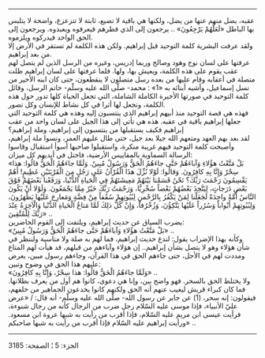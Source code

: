 ------------------------------------------------------------------------

عقبه، يضل منهم عنها من يضل، ولكنها هي باقية لا تضيع، ثابتة لا تتزعزع،
واضحة لا يتلبس بها الباطل «لَعَلَّهُمْ يَرْجِعُونَ» .. يرجعون إلى الذي فطرهم
فيعرفوه ويعبدوه. ويرجعون إلى الحق الواحد فيدركوه ويلزموه.  
ولقد عرفت البشرية كلمة التوحيد قبل إبراهيم. ولكن هذه الكلمة لم تستقر في
الأرض إلا من بعد إبراهيم.  
عرفتها على لسان نوح وهود وصالح وربما إدريس، وغيره من الرسل الذين لم يتصل
لهم عقب يقوم على هذه الكلمة، ويعيش بها، ولها. فلما عرفتها على لسان
إبراهيم ظلت متصلة في أعقابه وقام عليها من بعده رسل متصلون لا ينقطعون،
حتى كان ابنه الأخير من نسل إسماعيل، وأشبه أبنائه به «1» : محمد- صلّى الله
عليه وسلّم- خاتم الرسل، وقائل كلمة التوحيد في صورتها الأخيرة الكاملة
الشاملة، التي تجعل الحياة كلها تدور حول هذه الكلمة، وتجعل لها أثرا في كل
نشاط للإنسان وكل تصور.  
فهذه هي قصة التوحيد منذ أبيهم إبراهيم الذي ينتسبون إليه وهذه هي كلمة
التوحيد التي جعلها إبراهيم باقية في عقبه. هذه هي تأتي إلى هذا الجيل على
لسان واحد من عقب إبراهيم فكيف يستقبلها من ينتسبون إلى إبراهيم، وملة
إبراهيم؟  
لقد بعد بهم العهد ومتعهم الله جيلا بعد جيل، حتى طال عليهم العمر، ونسوا
ملة إبراهيم، وأصبحت كلمة التوحيد فيهم غريبة منكرة، واستقبلوا صاحبها أسوأ
استقبال وقاسوا الرسالة السماوية بالمقاييس الأرضية، فاختل في أيديهم كل
ميزان:  
«بَلْ مَتَّعْتُ هؤُلاءِ وَآباءَهُمْ حَتَّى جاءَهُمُ الْحَقُّ وَرَسُولٌ مُبِينٌ. وَلَمَّا جاءَهُمُ الْحَقُّ قالُوا:
هذا سِحْرٌ وَإِنَّا بِهِ كافِرُونَ. وَقالُوا: لَوْلا نُزِّلَ هذَا الْقُرْآنُ عَلى رَجُلٍ مِنَ الْقَرْيَتَيْنِ
عَظِيمٍ! أَهُمْ يَقْسِمُونَ رَحْمَتَ رَبِّكَ؟ نَحْنُ قَسَمْنا بَيْنَهُمْ مَعِيشَتَهُمْ فِي الْحَياةِ الدُّنْيا،
وَرَفَعْنا بَعْضَهُمْ فَوْقَ بَعْضٍ دَرَجاتٍ، لِيَتَّخِذَ بَعْضُهُمْ بَعْضاً سُخْرِيًّا، وَرَحْمَتُ رَبِّكَ خَيْرٌ مِمَّا
يَجْمَعُونَ. وَلَوْلا أَنْ يَكُونَ النَّاسُ أُمَّةً واحِدَةً لَجَعَلْنا لِمَنْ يَكْفُرُ بِالرَّحْمنِ لِبُيُوتِهِمْ
سُقُفاً مِنْ فِضَّةٍ وَمَعارِجَ عَلَيْها يَظْهَرُونَ، وَلِبُيُوتِهِمْ أَبْواباً وَسُرُراً عَلَيْها يَتَّكِؤُنَ،
وَزُخْرُفاً، وَإِنْ كُلُّ ذلِكَ لَمَّا مَتاعُ الْحَياةِ الدُّنْيا وَالْآخِرَةُ عِنْدَ رَبِّكَ لِلْمُتَّقِينَ» ..  
يضرب السياق عن حديث إبراهيم، ويلتفت إلى القوم الحاضرين:  
«بَلْ مَتَّعْتُ هؤُلاءِ وَآباءَهُمْ حَتَّى جاءَهُمُ الْحَقُّ وَرَسُولٌ مُبِينٌ» ..  
وكأنه بهذا الإضراب يقول: لندع حديث إبراهيم، فما لهم به صلة ولا مناسبة
ولننظر في شأن هؤلاء وهو لا يتصل بشأن إبراهيم.. إن هؤلاء وآباءهم من
قبلهم، قد هيأت لهم المتاع ومددت لهم في الأجل، حتى جاءهم الحق في هذا
القرآن، وجاءهم رسول مبين، يعرض عليهم هذا الحق في وضوح وتبين:  
«وَلَمَّا جاءَهُمُ الْحَقُّ قالُوا: هذا سِحْرٌ، وَإِنَّا بِهِ كافِرُونَ» ..  
ولا يختلط الحق بالسحر. فهو واضح بين، وإنا هي دعوى، كانوا هم أول من يعرف
بطلانها. فما كان كبراء قريش ليغيب عنهم أنه الحق ولكنهم كانوا يخدعون
الجماهير من خلفهم، فيقولون: إنه سحر، (1) عن جابر عن رسول الله- صلّى الله
عليه وسلّم- أنه قال: / «عرض عليّ الأنبياء، فإذا موسى عليه السّلام رجل ضرب
من الرجال كأنه من رجال شنوءة، فرأيت عيسى ابن مريم عليه السّلام، فإذا أقرب
من رأيت به شبها عروة ابن مسعود. ورأيت إبراهيم عليه السّلام فإذا أقرب من
رأيت به شبها صاحبكم» ..

------------------------------------------------------------------------

الجزء: 5 ¦ الصفحة: 3185
